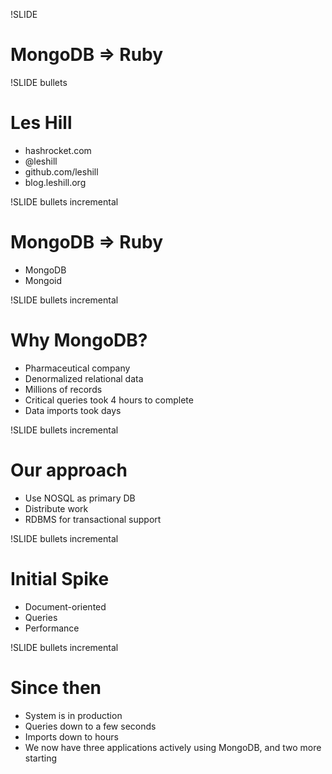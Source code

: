 !SLIDE

# MongoDB => Ruby

!SLIDE bullets

# Les Hill

* hashrocket.com
* @leshill
* github.com/leshill
* blog.leshill.org

!SLIDE bullets incremental

# MongoDB => Ruby

* MongoDB
* Mongoid

!SLIDE bullets incremental

# Why MongoDB?

* Pharmaceutical company
* Denormalized relational data
* Millions of records
* Critical queries took 4 hours to complete
* Data imports took days

!SLIDE bullets incremental

# Our approach

* Use NOSQL as primary DB
* Distribute work
* RDBMS for transactional support

!SLIDE bullets incremental

# Initial Spike

* Document-oriented
* Queries
* Performance

!SLIDE bullets incremental

# Since then

* System is in production
* Queries down to a few seconds
* Imports down to hours
* We now have three applications actively using MongoDB, and two more starting


